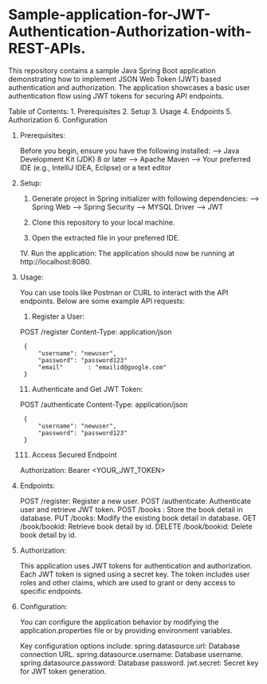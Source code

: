 # Sample-application-for-JWT-Authentication-Authorization-with-REST-APIs.

This repository contains a sample Java Spring Boot application demonstrating how to implement JSON Web Token (JWT) based authentication and authorization. The application showcases a basic user authentication flow using JWT tokens for securing API endpoints.

Table of Contents:
	1. Prerequisites
	2. Setup
	3. Usage
	4. Endpoints
	5. Authorization
	6. Configuration

1. Prerequisites:

	Before you begin, ensure you have the following installed:
		--> Java Development Kit (JDK) 8 or later
		--> Apache Maven
		--> Your preferred IDE (e.g., IntelliJ IDEA, Eclipse) or a text editor

2. Setup:

	1. Generate project in Spring initializer with following dependencies:
		--> Spring Web
		--> Spring Security
		--> MYSQL Driver
		--> JWT

	11. Clone this repository to your local machine.

	111. Open the extracted file in your preferred IDE.

	1V. Run the application:
		The application should now be running at http://localhost:8080.

3. Usage:

	You can use tools like Postman or CURL to interact with the API endpoints. Below are some example API requests:

	1. Register a User:

	POST /register
	Content-Type: application/json

		{
		    "username": "newuser",
		    "password": "password123"
		    "email"	      : "emailid@google.com"
		}

	11. Authenticate and Get JWT Token:

	POST /authenticate
	Content-Type: application/json

		{
		    "username": "newuser",
		    "password": "password123"
		}

	111. Access Secured Endpoint

	Authorization: Bearer <YOUR_JWT_TOKEN>
	
4. Endpoints:

	POST /register: Register a new user.
	POST /authenticate: Authenticate user and retrieve JWT token.
	POST /books : Store the book detail in database.
	PUT /books: Modify the existing book detail in database.
	GET /book/bookid: Retrieve book detail by id.
	DELETE /book/bookid: Delete book detail by id.

5. Authorization:

	This application uses JWT tokens for authentication and authorization. Each JWT token is signed using a secret key. The token includes user roles and other claims, which are used to grant or deny access to specific endpoints.

6. Configuration:

	You can configure the application behavior by modifying the application.properties file or by providing environment variables.

	Key configuration options include:
		spring.datasource.url: Database connection URL.
		spring.datasource.username: Database username.
		spring.datasource.password: Database password.
		jwt.secret: Secret key for JWT token generation.

